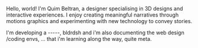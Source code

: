 Hello, world! I'm Quim Beltran, a designer specialising in 3D designs and interactive experiences. I enjoy creating meaningful narratives through motions graphics and experimenting with new technology to convey stories. 

I'm developing a -----, bldrdsh and i'm also documenting the web design /coding envs, ... that i'm learning along the way, quite meta.